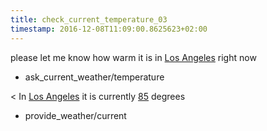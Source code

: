 ```yaml
---
title: check_current_temperature_03
timestamp: 2016-12-08T11:09:00.8625623+02:00
---
```


please let me know how warm it is in [Los Angeles](city) right now
* ask_current_weather/temperature

< In [Los Angeles](city) it is currently [85](temperature) degrees
* provide_weather/current

